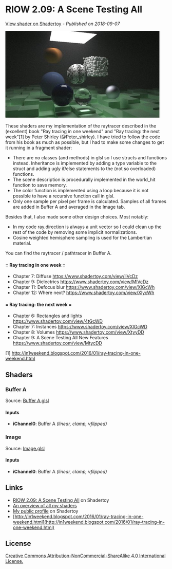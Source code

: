﻿# RIOW 2.09: A Scene Testing All
[View shader on Shadertoy](https://www.shadertoy.com/view/MtycDD) - _Published on 2018-09-07_ 

![thumbnail](./thumbnail.jpg)


These shaders are my implementation of the raytracer described in the (excellent)
book "Ray tracing in one weekend" and "Ray tracing: the next week"[1] by Peter Shirley
(@Peter_shirley). I have tried to follow the code from his book as much as possible, but
I had to make some changes to get it running in a fragment shader:

- There are no classes (and methods) in glsl so I use structs and functions instead.
Inheritance is implemented by adding a type variable to the struct and adding ugly
if/else statements to the (not so overloaded) functions.
- The scene description is procedurally implemented in the world_hit function to save
memory.
- The color function is implemented using a loop because it is not possible to have a
recursive function call in glsl.
- Only one sample per pixel per frame is calculated. Samples of all frames are added
in Buffer A and averaged in the Image tab.

Besides that, I also made some other design choices. Most notably:

- In my code ray.direction is always a unit vector so I could clean up the rest of
the code by removing some implicit normalizations.
- Cosine weighted hemisphere sampling is used for the Lambertian material.

You can find the raytracer / pathtracer in Buffer A.

#### = Ray tracing in one week =
* Chapter  7: Diffuse                           https://www.shadertoy.com/view/llVcDz
* Chapter  9: Dielectrics                       https://www.shadertoy.com/view/MlVcDz
* Chapter 11: Defocus blur                      https://www.shadertoy.com/view/XlGcWh
* Chapter 12: Where next?                       https://www.shadertoy.com/view/XlycWh

#### = Ray tracing: the next week =
* Chapter  6: Rectangles and lights             https://www.shadertoy.com/view/4tGcWD
* Chapter  7: Instances                         https://www.shadertoy.com/view/XlGcWD
* Chapter  8: Volumes                           https://www.shadertoy.com/view/XtyyDD
* Chapter  9: A Scene Testing All New Features  https://www.shadertoy.com/view/MtycDD

[1] http://in1weekend.blogspot.com/2016/01/ray-tracing-in-one-weekend.html



## Shaders

### Buffer A

Source: [Buffer A.glsl](./Buffer&#32;A.glsl)

#### Inputs

 * **iChannel0**: Buffer A _(linear, clamp, vflipped)_

### Image

Source: [Image.glsl](./Image.glsl)

#### Inputs

 * **iChannel0**: Buffer A _(linear, clamp, vflipped)_

## Links
* [RIOW 2.09: A Scene Testing All](https://www.shadertoy.com/view/MtycDD) on Shadertoy
* [An overview of all my shaders](https://reindernijhoff.net/shadertoy/)
* [My public profile](https://www.shadertoy.com/user/reinder) on Shadertoy
* [http://in1weekend.blogspot.com/2016/01/ray-tracing-in-one-weekend.html](http://in1weekend.blogspot.com/2016/01/ray-tracing-in-one-weekend.html)

## License

[Creative Commons Attribution-NonCommercial-ShareAlike 4.0 International License.](https://creativecommons.org/licenses/by-nc-sa/4.0/)
